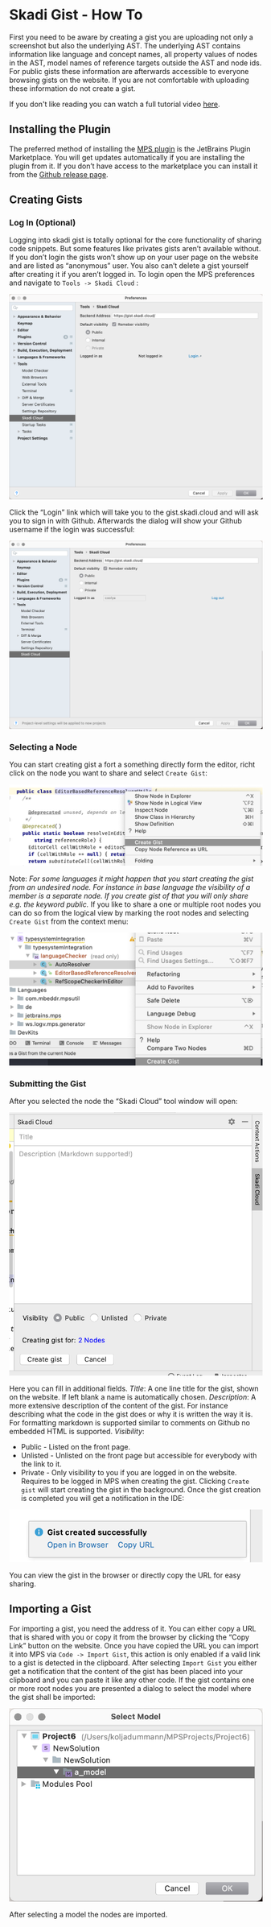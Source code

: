 # Skadi Gist - How To
First you need to be aware by creating a gist you are uploading not only a screenshot but also the underlying AST. The underlying AST contains information like language and concept names, all property values of nodes in the AST, model names of reference targets outside the AST and node ids. For public gists these information are afterwards accessible to everyone browsing gists on the website. If you are not comfortable with uploading these information do not create a gist. 

If you don't like reading you can watch a full tutorial video [here](https://youtu.be/NNS1HHm2W3k).
## Installing the Plugin 
The preferred method of installing the [MPS plugin](https://plugins.jetbrains.com/plugin/17752-skadi-cloud--gist) is the JetBrains Plugin Marketplace. You will get updates automatically if you are installing the plugin from it. 
If you don’t have access to the marketplace you can install it from the [Github release page](https://github.com/skadi-cloud/gist/releases).
## Creating Gists 
### Log In (Optional) 
Logging into skadi gist is totally optional for the core functionality of sharing code snippets. But some features like privates gists aren’t available without. If you don’t login the gists won’t show up on your user page on the website and are listed as “anonymous” user. You also can’t delete a gist yourself after creating it if you aren’t logged in. 
To login open the MPS preferences and navigate to `Tools -> Skadi Cloud` :

![](how-to/CleanShot%202021-10-10%20at%2019.14.58.png)

Click the “Login” link which will take you to the gist.skadi.cloud and will ask you to sign in with Github. Afterwards the dialog will show your Github username if the login was successful:

![](how-to/CleanShot%202021-10-10%20at%2019.18.12.png)

### Selecting a Node
You can start creating gist a fort a something directly form the editor, richt click on the node you want to share and select `Create Gist`:

![](how-to/CleanShot%202021-10-10%20at%2018.40.35.png)

Note: *For some languages it might happen that you start creating the gist from an undesired node. For instance in base language the visibility of a member is a separate node. If you create gist of that you will only share e.g. the keyword public.*
If you like to share a one or multiple root nodes you can do so from the logical view by marking the root nodes and selecting `Create Gist` from the context menu:

![](how-to/CleanShot%202021-10-10%20at%2018.53.09.png)

### Submitting the Gist 
After you selected the node the “Skadi Cloud” tool window will open:

![](how-to/CleanShot%202021-10-10%20at%2018.57.50.png)

Here you can fill in additional fields. 
*Title*: A one line title for the gist, shown on the website. If left blank a name is automatically chosen. 
*Description*: A more extensive description of the content of the gist. For instance describing what the code in the gist does or why it is written the way it is. For formatting markdown is supported similar to comments on Github no embedded HTML is supported. 
*Visibility*: 
- Public - Listed on the front page. 
- Unlisted - Unlisted on the front page but accessible for everybody with the link to it. 
- Private - Only visibility to you if you are logged in on the website. Requires to be logged in MPS when creating the gist. 
Clicking `Create gist` will start creating the gist in the background. Once the gist creation is completed you will get a notification in the IDE:

![](how-to/CleanShot%202021-10-10%20at%2019.20.57.png)

You can view the gist in the browser or directly copy the URL for easy sharing. 
## Importing a Gist 
For importing a gist, you need the address of it. You can either copy a URL that is shared with you or copy it from the browser by clicking the “Copy Link” button on the website. 
Once you have copied the URL you can import it into MPS via `Code -> Import Gist`, this action is only enabled if a valid link to a gist is detected in the clipboard. 
After selecting `Import Gist` you either get a notification that the content of the gist has been placed into your clipboard and you can paste it like any other code. If the gist contains one or more root nodes you are presented a dialog to select the model where the gist shall be imported:

![](how-to/CleanShot%202021-10-10%20at%2019.38.47.png)

After selecting a model the nodes are imported. 

